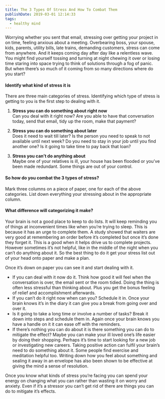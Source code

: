 ```yaml
---
title: The 3 Types Of Stress And How To Combat Them
publishDate: 2019-03-01 12:14:33
tags:
  - healthy mind
---
```


Worrying whether you sent that email, stressing over getting your project in on time, feeling anxious about a meeting. Overbearing boss, your spouse, kids, parents, utility bills, late trains, demanding customers, stress can come from anywhere. And it keeps coming day after day like a relentless wave. You might find yourself tossing and turning at night chewing it over or losing time staring into space trying to think of solutions through a fog of panic. But when there’s so much of it coming from so many directions where do you start? 

#### Identify what kind of stress it is
There are three main categories of stress. Identifying which type of stress is getting to you is the first step to dealing with it.

1. **Stress you can do something about right now**  
Can you deal with it right now? Are you able to have that conversation today, send that email, tidy up the room, make that payment? 

2. **Stress you can do something about later**  
Does it need to wait till later? Is the person you need to speak to not available until next week? Do you need to stay in your job until you find another one? Is it going to take time to pay back that loan? 

3. **Stress you can’t do anything about**  
Maybe one of your relatives is ill, your house has been flooded or you’ve been made redundant. Some things are out of your control. 

#### So how do you combat the 3 types of stress?
Mark three columns on a piece of paper, one for each of the above categories. List down everything your stressing about in the appropriate column. 

#### What difference will categorizing it make?
Your brain is not a good place to keep to do lists. It will keep reminding you of things at inconvenient times like when you’re trying to sleep. This is because it has an urge to complete them. A study showed that waiters are very good at remembering an order before it’s completed but once it’s done they forget it. This is a good when it helps drive us to complete projects. However sometimes it’s not helpful, like in the middle of the night when you can’t do anything about it. So the best thing to do it get your stress list out of your head onto paper and make a plan.

Once it’s down on paper you can see it and start dealing with it.

* If you can deal with it now do it. Think how good it will feel when the conversation is over, the email sent or the room tidied. Doing the thing is often less stressful than thinking about. Plus you get the bonus feeling of relief and accomplishment afterwards.
* If you can’t do it right now when can you? Schedule it in. Once your brain knows it’s in the diary it can give you a break from going over and over it.
* Is it going to take a long time or involve a number of tasks? Break it down into steps and schedule them in. Again once your brain knows you have a handle on it it can ease off with the reminders.
* If there’s nothing you can do about it is there something you can do to mitigate the effect? Maybe you can make your ill loved one’s life easier by doing their shopping.  Perhaps it’s time to start looking for a new job or investigating new careers. Taking positive action can fulfil your brain’s need to do something about it. Some people find exercise and meditation helpful too. Writing down how you feel about something and sealing it away in an envelope has also been shown to be effective at giving the mind a sense of resolution.

Once you know what kinds of stress you’re facing you can spend your energy on changing what you can rather than wasting it on worry and anxiety. Even if it’s a stressor you can’t get rid of there are things you can do to mitigate it’s effects.